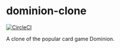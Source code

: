 # dominion-clone
[![CircleCI](https://circleci.com/gh/dwats/dominion-clone/tree/master.svg?style=svg)](https://circleci.com/gh/dwats/dominion-clone/tree/master)

A clone of the popular card game Dominion.
